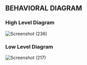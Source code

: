 ## BEHAVIORAL DIAGRAM
### High Level Diagram
![Screenshot (236)](https://user-images.githubusercontent.com/98865009/157918005-8b0e6b78-c855-45fc-8ad5-ede5d197275a.png)

### Low Level Diagram
![Screenshot (217)](https://user-images.githubusercontent.com/98865009/157803936-650de818-f6e3-490b-af48-d713a87c073c.png)
